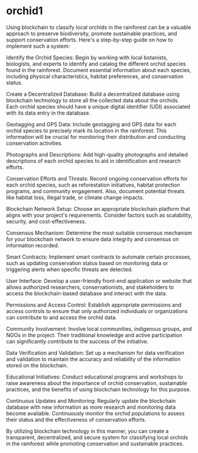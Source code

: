 # orchid1
Using blockchain to classify local orchids in the rainforest can be a valuable approach to preserve biodiversity, promote sustainable practices, and support conservation efforts. Here's a step-by-step guide on how to implement such a system:

Identify the Orchid Species: Begin by working with local botanists, biologists, and experts to identify and catalog the different orchid species found in the rainforest. Document essential information about each species, including physical characteristics, habitat preferences, and conservation status.

Create a Decentralized Database: Build a decentralized database using blockchain technology to store all the collected data about the orchids. Each orchid species should have a unique digital identifier (UDI) associated with its data entry in the database.

Geotagging and GPS Data: Include geotagging and GPS data for each orchid species to precisely mark its location in the rainforest. This information will be crucial for monitoring their distribution and conducting conservation activities.

Photographs and Descriptions: Add high-quality photographs and detailed descriptions of each orchid species to aid in identification and research efforts.

Conservation Efforts and Threats: Record ongoing conservation efforts for each orchid species, such as reforestation initiatives, habitat protection programs, and community engagement. Also, document potential threats like habitat loss, illegal trade, or climate change impacts.

Blockchain Network Setup: Choose an appropriate blockchain platform that aligns with your project's requirements. Consider factors such as scalability, security, and cost-effectiveness.

Consensus Mechanism: Determine the most suitable consensus mechanism for your blockchain network to ensure data integrity and consensus on information recorded.

Smart Contracts: Implement smart contracts to automate certain processes, such as updating conservation status based on monitoring data or triggering alerts when specific threats are detected.

User Interface: Develop a user-friendly front-end application or website that allows authorized researchers, conservationists, and stakeholders to access the blockchain-based database and interact with the data.

Permissions and Access Control: Establish appropriate permissions and access controls to ensure that only authorized individuals or organizations can contribute to and access the orchid data.

Community Involvement: Involve local communities, indigenous groups, and NGOs in the project. Their traditional knowledge and active participation can significantly contribute to the success of the initiative.

Data Verification and Validation: Set up a mechanism for data verification and validation to maintain the accuracy and reliability of the information stored on the blockchain.

Educational Initiatives: Conduct educational programs and workshops to raise awareness about the importance of orchid conservation, sustainable practices, and the benefits of using blockchain technology for this purpose.

Continuous Updates and Monitoring: Regularly update the blockchain database with new information as more research and monitoring data become available. Continuously monitor the orchid populations to assess their status and the effectiveness of conservation efforts.

By utilizing blockchain technology in this manner, you can create a transparent, decentralized, and secure system for classifying local orchids in the rainforest while promoting conservation and sustainable practices.

